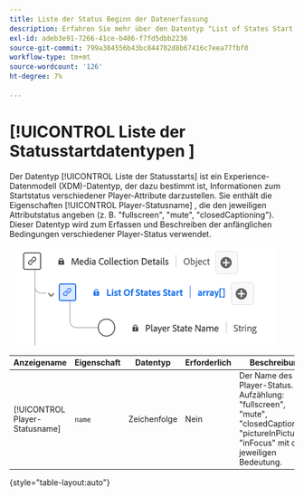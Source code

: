 ```yaml
---
title: Liste der Status Beginn der Datenerfassung
description: Erfahren Sie mehr über den Datentyp "List of States Start Data Type Experience Data Model (XDM)".
exl-id: adeb3e91-7266-41ce-b406-f7fd5dbb2236
source-git-commit: 799a384556b43bc844782d8b67416c7eea77fbf0
workflow-type: tm+mt
source-wordcount: '126'
ht-degree: 7%

---
```


# [!UICONTROL Liste der Statusstartdatentypen ]

Der Datentyp [!UICONTROL Liste der Statusstarts] ist ein Experience-Datenmodell (XDM)-Datentyp, der dazu bestimmt ist, Informationen zum Startstatus verschiedener Player-Attribute darzustellen. Sie enthält die Eigenschaften [!UICONTROL Player-Statusname] , die den jeweiligen Attributstatus angeben (z. B. &quot;fullscreen&quot;, &quot;mute&quot;, &quot;closedCaptioning&quot;). Dieser Datentyp wird zum Erfassen und Beschreiben der anfänglichen Bedingungen verschiedener Player-Status verwendet.

![Ein Diagramm des Datentyps [!UICONTROL Liste der Statusstarts].](../images/data-types/list-of-states-start-collection.png)

| Anzeigename | Eigenschaft | Datentyp | Erforderlich | Beschreibung |
|--------------------------------|--------------|-----------|-----------|-------------------------------------------------|
| [!UICONTROL Player-Statusname] | `name` | Zeichenfolge | Nein | Der Name des Player-Status. Aufzählung: &quot;fullscreen&quot;, &quot;mute&quot;, &quot;closedCaptioning&quot;, &quot;pictureInPicture&quot;, &quot;inFocus&quot; mit der jeweiligen Bedeutung. |

{style="table-layout:auto"}
